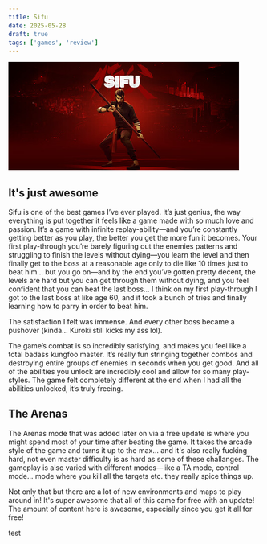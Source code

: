 ```yaml
---
title: Sifu
date: 2025-05-28
draft: true
tags: ['games', 'review']
---
```

![Sifu](/images/Sifu.JPG)
## It's just awesome
Sifu is one of the best games I’ve ever played. It’s just genius, the way everything is put together it feels like a game made with so much love and passion. It’s a game with infinite replay-ability—and you’re constantly getting better as you play, the better you get the more fun it becomes. Your first play-through you’re barely figuring out the enemies patterns and struggling to finish the levels without dying—you learn the level and then finally get to the boss at a reasonable age only to die like 10 times just to beat him… but you go on—and by the end you’ve gotten pretty decent, the levels are hard but you can get through them without dying, and you feel confident that you can beat the last boss… I think on my first play-through I got to the last boss at like age 60, and it took a bunch of tries and finally learning how to parry in order to beat him.

The satisfaction I felt was immense. And every other boss became a pushover (kinda… Kuroki still kicks my ass lol).

The game’s combat is so incredibly satisfying, and makes you feel like a total badass kungfoo master. It’s really fun stringing together combos and destroying entire groups of enemies in seconds when you get good. And all of the abilities you unlock are incredibly cool and allow for so many play-styles. The game felt completely different at the end when I had all the abilities unlocked, it’s truly freeing.

## The Arenas
The Arenas mode that was added later on via a free update is where you might spend most of your time after beating the game. It takes the arcade style of the game and turns it up to the max... and it's also really fucking hard, not even master difficulty is as hard as some of these challanges. The gameplay is also varied with different modes—like a TA mode, control mode... mode where you kill all the targets etc. they really spice things up.

Not only that but there are a lot of new environments and maps to play around in! It's super awesome that all of this came for free with an update! The amount of content here is awesome, especially since you get it all for free!

test
